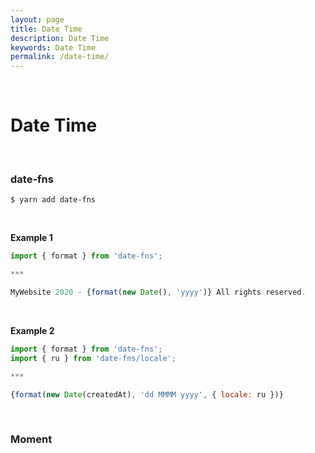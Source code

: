 ```yaml
---
layout: page
title: Date Time
description: Date Time
keywords: Date Time
permalink: /date-time/
---
```


<br/>

# Date Time

<br/>

### date-fns

```
$ yarn add date-fns
```

<br/>

**Example 1**

```js
import { format } from 'date-fns';

***

MyWebsite 2020 - {format(new Date(), 'yyyy')} All rights reserved.

```

<br/>

**Example 2**

```js
import { format } from 'date-fns';
import { ru } from 'date-fns/locale';

***

{format(new Date(createdAt), 'dd MMMM yyyy', { locale: ru })}

```

<br/>

### Moment
